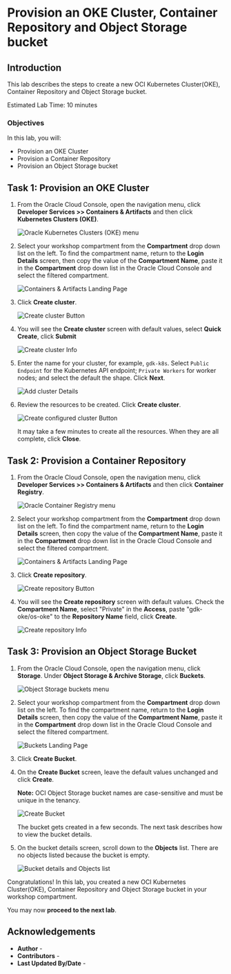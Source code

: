 # Provision an OKE Cluster, Container Repository and Object Storage bucket

## Introduction

This lab describes the steps to create a new OCI Kubernetes Cluster(OKE), Container Repository and Object Storage bucket.

Estimated Lab Time: 10 minutes

### Objectives

In this lab, you will:

* Provision an OKE Cluster
* Provision a Container Repository
* Provision an Object Storage bucket

## Task 1: Provision an OKE Cluster

1. From the Oracle Cloud Console, open the navigation menu, click **Developer Services >> Containers & Artifacts** and then click **Kubernetes Clusters (OKE)**.

   ![Oracle Kubernetes Clusters (OKE) menu](https://oracle-livelabs.github.io/common/images/console/ds-kebernetes-clusters.png)

2. Select your workshop compartment from the **Compartment** drop down list on the left. To find the compartment name, return to the **Login Details** screen, then copy the value of the **Compartment Name**, paste it in the **Compartment** drop down list in the Oracle Cloud Console and select the filtered compartment.

    ![Containers & Artifacts Landing Page](images/compartment-name-oke.png#input)

3. Click **Create cluster**.

    ![Create cluster Button](images/create-cluster.png#input)

4. You will see the **Create cluster** screen with default values, select **Quick Create**, click **Submit**

    ![Create cluster Info](images/create-cluster-info.png#input)

5. Enter the name for your cluster, for example, `gdk-k8s`. Select `Public Endpoint` for the Kubernetes API endpoint; `Private Workers` for worker nodes; and select the default the shape. Click **Next**.

    ![Add cluster Details](images/add-cluster-details.png)

6. Review the resources to be created. Click **Create cluster**.

    ![Create configured cluster Button](images/create-cluster-2.png)

    It may take a few minutes to create all the resources. When they are all complete, click **Close**.

## Task 2: Provision a Container Repository

1. From the Oracle Cloud Console, open the navigation menu, click **Developer Services >> Containers & Artifacts** and then click **Container Registry**.

   ![Oracle Container Registry menu](https://oracle-livelabs.github.io/common/images/console/ds-kebernetes-clusters.png)

2. Select your workshop compartment from the **Compartment** drop down list on the left. To find the compartment name, return to the **Login Details** screen, then copy the value of the **Compartment Name**, paste it in the **Compartment** drop down list in the Oracle Cloud Console and select the filtered compartment.

    ![Containers & Artifacts Landing Page](images/compartment-name-container.png#input)

3. Click **Create repository**.

    ![Create repository Button](images/create-repository.png#input)

4. You will see the **Create repository** screen with default values. Check the **Compartment Name**, select "Private" in  the **Access**, paste "gdk-oke/os-oke" to the **Repository Name** field, click **Create**.

    ![Create repository Info](images/create-repository-info.png#input)

## Task 3: Provision an Object Storage Bucket

1. From the Oracle Cloud Console, open the navigation menu, click **Storage**. Under **Object Storage & Archive Storage**, click **Buckets**.

   ![Object Storage buckets menu](https://oracle-livelabs.github.io/common/images/console/storage-buckets.png)

2. Select your workshop compartment from the **Compartment** drop down list on the left. To find the compartment name, return to the **Login Details** screen, then copy the value of the **Compartment Name**, paste it in the **Compartment** drop down list in the Oracle Cloud Console and select the filtered compartment.

   ![Buckets Landing Page](images/buckets-landing-page.png)

3. Click **Create Bucket**.

4. On the **Create Bucket** screen, leave the default values unchanged and click **Create**.

   **Note:** OCI Object Storage bucket names are case-sensitive and must be unique in the tenancy.

   ![Create Bucket](images/create-bucket.jpg)

   The bucket gets created in a few seconds. The next task describes how to view the bucket details.

5. On the bucket details screen, scroll down to the **Objects** list. There are no objects listed because the bucket is empty.

   ![Bucket details and Objects list](images/objects-list.jpg)

Congratulations! In this lab, you created a new OCI Kubernetes Cluster(OKE), Container Repository and Object Storage bucket in your workshop compartment.

You may now **proceed to the next lab**.

## Acknowledgements

* **Author** - [](var:author)
* **Contributors** - [](var:contributors)
* **Last Updated By/Date** - [](var:last_updated)
